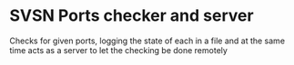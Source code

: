 # SVSN Ports checker and server
Checks for given ports, logging the state of each in a file	and at the same time acts as a server to let the checking be done remotely
